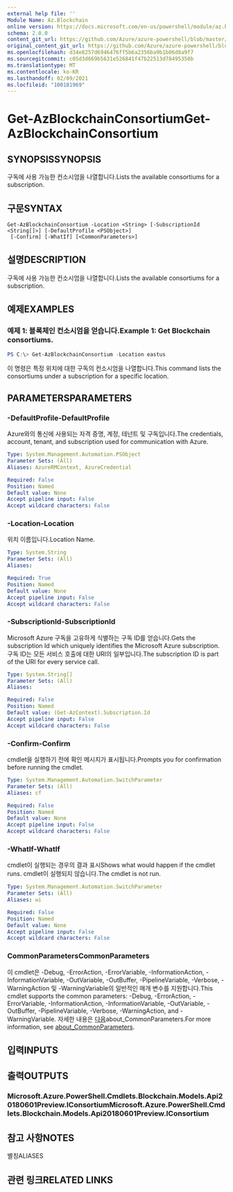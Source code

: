 ```yaml
---
external help file: ''
Module Name: Az.Blockchain
online version: https://docs.microsoft.com/en-us/powershell/module/az.blockchain/get-azblockchainconsortium
schema: 2.0.0
content_git_url: https://github.com/Azure/azure-powershell/blob/master/src/Blockchain/help/Get-AzBlockchainConsortium.md
original_content_git_url: https://github.com/Azure/azure-powershell/blob/master/src/Blockchain/help/Get-AzBlockchainConsortium.md
ms.openlocfilehash: d34e8257d6946476ff5b6a2356ba9b1b06d8a9f7
ms.sourcegitcommit: c05d3d669b5631e526841f47b22513d78495350b
ms.translationtype: MT
ms.contentlocale: ko-KR
ms.lasthandoff: 02/09/2021
ms.locfileid: "100181969"
---
```

# <span data-ttu-id="660b4-101">Get-AzBlockchainConsortium</span><span class="sxs-lookup"><span data-stu-id="660b4-101">Get-AzBlockchainConsortium</span></span>

## <span data-ttu-id="660b4-102">SYNOPSIS</span><span class="sxs-lookup"><span data-stu-id="660b4-102">SYNOPSIS</span></span>
<span data-ttu-id="660b4-103">구독에 사용 가능한 컨소시엄을 나열합니다.</span><span class="sxs-lookup"><span data-stu-id="660b4-103">Lists the available consortiums for a subscription.</span></span>

## <span data-ttu-id="660b4-104">구문</span><span class="sxs-lookup"><span data-stu-id="660b4-104">SYNTAX</span></span>

```
Get-AzBlockchainConsortium -Location <String> [-SubscriptionId <String[]>] [-DefaultProfile <PSObject>]
 [-Confirm] [-WhatIf] [<CommonParameters>]
```

## <span data-ttu-id="660b4-105">설명</span><span class="sxs-lookup"><span data-stu-id="660b4-105">DESCRIPTION</span></span>
<span data-ttu-id="660b4-106">구독에 사용 가능한 컨소시엄을 나열합니다.</span><span class="sxs-lookup"><span data-stu-id="660b4-106">Lists the available consortiums for a subscription.</span></span>

## <span data-ttu-id="660b4-107">예제</span><span class="sxs-lookup"><span data-stu-id="660b4-107">EXAMPLES</span></span>

### <span data-ttu-id="660b4-108">예제 1: 블록체인 컨소시엄을 얻습니다.</span><span class="sxs-lookup"><span data-stu-id="660b4-108">Example 1: Get Blockchain consortiums.</span></span>
```powershell
PS C:\> Get-AzBlockchainConsortium -Location eastus

```

<span data-ttu-id="660b4-109">이 명령은 특정 위치에 대한 구독의 컨소시엄을 나열합니다.</span><span class="sxs-lookup"><span data-stu-id="660b4-109">This command lists the consortiums under a subscription for a specific location.</span></span>

## <span data-ttu-id="660b4-110">PARAMETERS</span><span class="sxs-lookup"><span data-stu-id="660b4-110">PARAMETERS</span></span>

### <span data-ttu-id="660b4-111">-DefaultProfile</span><span class="sxs-lookup"><span data-stu-id="660b4-111">-DefaultProfile</span></span>
<span data-ttu-id="660b4-112">Azure와의 통신에 사용되는 자격 증명, 계정, 테넌트 및 구독입니다.</span><span class="sxs-lookup"><span data-stu-id="660b4-112">The credentials, account, tenant, and subscription used for communication with Azure.</span></span>

```yaml
Type: System.Management.Automation.PSObject
Parameter Sets: (All)
Aliases: AzureRMContext, AzureCredential

Required: False
Position: Named
Default value: None
Accept pipeline input: False
Accept wildcard characters: False
```

### <span data-ttu-id="660b4-113">-Location</span><span class="sxs-lookup"><span data-stu-id="660b4-113">-Location</span></span>
<span data-ttu-id="660b4-114">위치 이름입니다.</span><span class="sxs-lookup"><span data-stu-id="660b4-114">Location Name.</span></span>

```yaml
Type: System.String
Parameter Sets: (All)
Aliases:

Required: True
Position: Named
Default value: None
Accept pipeline input: False
Accept wildcard characters: False
```

### <span data-ttu-id="660b4-115">-SubscriptionId</span><span class="sxs-lookup"><span data-stu-id="660b4-115">-SubscriptionId</span></span>
<span data-ttu-id="660b4-116">Microsoft Azure 구독을 고유하게 식별하는 구독 ID를 얻습니다.</span><span class="sxs-lookup"><span data-stu-id="660b4-116">Gets the subscription Id which uniquely identifies the Microsoft Azure subscription.</span></span>
<span data-ttu-id="660b4-117">구독 ID는 모든 서비스 호출에 대한 URI의 일부입니다.</span><span class="sxs-lookup"><span data-stu-id="660b4-117">The subscription ID is part of the URI for every service call.</span></span>

```yaml
Type: System.String[]
Parameter Sets: (All)
Aliases:

Required: False
Position: Named
Default value: (Get-AzContext).Subscription.Id
Accept pipeline input: False
Accept wildcard characters: False
```

### <span data-ttu-id="660b4-118">-Confirm</span><span class="sxs-lookup"><span data-stu-id="660b4-118">-Confirm</span></span>
<span data-ttu-id="660b4-119">cmdlet을 실행하기 전에 확인 메시지가 표시됩니다.</span><span class="sxs-lookup"><span data-stu-id="660b4-119">Prompts you for confirmation before running the cmdlet.</span></span>

```yaml
Type: System.Management.Automation.SwitchParameter
Parameter Sets: (All)
Aliases: cf

Required: False
Position: Named
Default value: None
Accept pipeline input: False
Accept wildcard characters: False
```

### <span data-ttu-id="660b4-120">-WhatIf</span><span class="sxs-lookup"><span data-stu-id="660b4-120">-WhatIf</span></span>
<span data-ttu-id="660b4-121">cmdlet이 실행되는 경우의 결과 표시</span><span class="sxs-lookup"><span data-stu-id="660b4-121">Shows what would happen if the cmdlet runs.</span></span>
<span data-ttu-id="660b4-122">cmdlet이 실행되지 않습니다.</span><span class="sxs-lookup"><span data-stu-id="660b4-122">The cmdlet is not run.</span></span>

```yaml
Type: System.Management.Automation.SwitchParameter
Parameter Sets: (All)
Aliases: wi

Required: False
Position: Named
Default value: None
Accept pipeline input: False
Accept wildcard characters: False
```

### <span data-ttu-id="660b4-123">CommonParameters</span><span class="sxs-lookup"><span data-stu-id="660b4-123">CommonParameters</span></span>
<span data-ttu-id="660b4-124">이 cmdlet은 -Debug, -ErrorAction, -ErrorVariable, -InformationAction, -InformationVariable, -OutVariable, -OutBuffer, -PipelineVariable, -Verbose, -WarningAction 및 -WarningVariable의 일반적인 매개 변수를 지원합니다.</span><span class="sxs-lookup"><span data-stu-id="660b4-124">This cmdlet supports the common parameters: -Debug, -ErrorAction, -ErrorVariable, -InformationAction, -InformationVariable, -OutVariable, -OutBuffer, -PipelineVariable, -Verbose, -WarningAction, and -WarningVariable.</span></span> <span data-ttu-id="660b4-125">자세한 내용은 [다음](http://go.microsoft.com/fwlink/?LinkID=113216)about_CommonParameters.</span><span class="sxs-lookup"><span data-stu-id="660b4-125">For more information, see [about_CommonParameters](http://go.microsoft.com/fwlink/?LinkID=113216).</span></span>

## <span data-ttu-id="660b4-126">입력</span><span class="sxs-lookup"><span data-stu-id="660b4-126">INPUTS</span></span>

## <span data-ttu-id="660b4-127">출력</span><span class="sxs-lookup"><span data-stu-id="660b4-127">OUTPUTS</span></span>

### <span data-ttu-id="660b4-128">Microsoft.Azure.PowerShell.Cmdlets.Blockchain.Models.Api20180601Preview.IConsortium</span><span class="sxs-lookup"><span data-stu-id="660b4-128">Microsoft.Azure.PowerShell.Cmdlets.Blockchain.Models.Api20180601Preview.IConsortium</span></span>

## <span data-ttu-id="660b4-129">참고 사항</span><span class="sxs-lookup"><span data-stu-id="660b4-129">NOTES</span></span>

<span data-ttu-id="660b4-130">별칭</span><span class="sxs-lookup"><span data-stu-id="660b4-130">ALIASES</span></span>

## <span data-ttu-id="660b4-131">관련 링크</span><span class="sxs-lookup"><span data-stu-id="660b4-131">RELATED LINKS</span></span>

